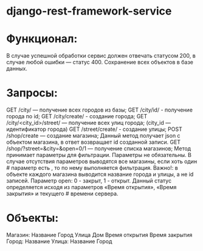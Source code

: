 # django-rest-framework-service

# Функционал:
В случае успешной обработки сервис должен отвечать статусом 200, в случае любой ошибки — статус 400. 
Сохранение всех объектов в базе данных. 
# Запросы:

GET /city/ — получение всех городов из базы; 
GET /city/id/ - получение города по id;
GET /city/create/ - создание города;
GET /city/<city_id>/street/ — получение всех улиц города; (city_id — идентификатор города) 
GET /street/create/ - создание улицы;
POST /shop/create — создание магазина; Данный метод получает json c объектом магазина, в ответ возвращает id созданной записи. 
GET /shop/?street=&city=&open=0/1 — получение списка магазинов; 
Метод принимает параметры для фильтрации. Параметры не обязательны. В случае отсутствия параметров выводятся все магазины, если хоть один # параметр есть , то по нему выполняется фильтрация. 
Важно!: в объекте каждого магазина выводится название города и улицы, а не id записей. 
Параметр open: 0 - закрыт, 1 - открыт. Данный статус определяется исходя из параметров «Время открытия», «Время закрытия» и текущего     # времени сервера.
 
# Объекты: 
   Магазин: 
     Название
     Город 
     Улица 
     Дом 
     Время открытия 
     Время закрытия 
   Город: 
     Название 
   Улица: 
     Название 
     Город
